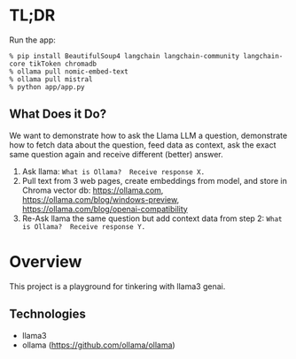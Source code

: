 # TL;DR

Run the app:
```
% pip install BeautifulSoup4 langchain langchain-community langchain-core tikToken chromadb
% ollama pull nomic-embed-text
% ollama pull mistral
% python app/app.py
```

## What Does it Do?
We want to demonstrate how to ask the Llama LLM a question, demonstrate how to fetch data about the question, feed data as context,  ask the exact same question again and receive different (better) answer.

1. Ask llama: `What is Ollama?  Receive response X.`
2. Pull text from 3 web pages, create embeddings from model, and store in Chroma vector db: https://ollama.com, https://ollama.com/blog/windows-preview, https://ollama.com/blog/openai-compatibility 
3. Re-Ask llama the same question but add context data from step 2: `What is Ollama?  Receive response Y.`

# Overview
This project is a playground for tinkering with llama3 genai.

## Technologies
- llama3
- ollama (https://github.com/ollama/ollama)

